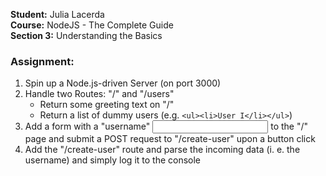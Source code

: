 <strong>Student:</strong> Julia Lacerda <br>
<strong>Course:</strong> NodeJS - The Complete Guide <br>
<strong>Section 3:</strong> Understanding the Basics <br>

### Assignment:
1. Spin up a Node.js-driven Server (on port 3000)
2. Handle two Routes: "/" and "/users"
    - Return some greeting text on "/"
    - Return a list of dummy users (e.g. `<ul><li>User I</li></ul>`)
3. Add a form with a "username" <input> to the "/" page and submit a POST request to "/create-user" upon a button click 
4. Add the "/create-user" route and parse the incoming data (i. e. the username) and simply log it to the console

